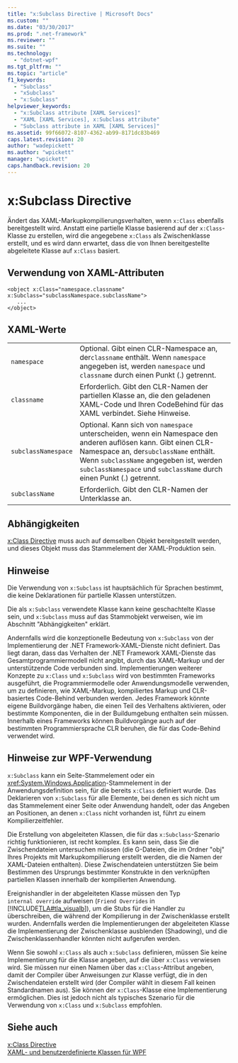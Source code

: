 ```yaml
---
title: "x:Subclass Directive | Microsoft Docs"
ms.custom: ""
ms.date: "03/30/2017"
ms.prod: ".net-framework"
ms.reviewer: ""
ms.suite: ""
ms.technology: 
  - "dotnet-wpf"
ms.tgt_pltfrm: ""
ms.topic: "article"
f1_keywords: 
  - "Subclass"
  - "xSubclass"
  - "x:Subclass"
helpviewer_keywords: 
  - "x:Subclass attribute [XAML Services]"
  - "XAML [XAML Services], x:Subclass attribute"
  - "Subclass attribute in XAML [XAML Services]"
ms.assetid: 99f66072-8107-4362-ab99-8171dc83b469
caps.latest.revision: 20
author: "wadepickett"
ms.author: "wpickett"
manager: "wpickett"
caps.handback.revision: 20
---
```

# x:Subclass Directive
Ändert das XAML\-Markupkompilierungsverhalten, wenn `x:Class` ebenfalls bereitgestellt wird.  Anstatt eine partielle Klasse basierend auf der `x:Class`\-Klasse zu erstellen, wird die angegebene `x:Class` als Zwischenklasse erstellt, und es wird dann erwartet, dass die von Ihnen bereitgestellte abgeleitete Klasse auf `x:Class` basiert.  
  
## Verwendung von XAML\-Attributen  
  
```  
<object x:Class="namespace.classname" x:Subclass="subclassNamespace.subclassName">  
   ...  
</object>  
```  
  
## XAML\-Werte  
  
|||  
|-|-|  
|`namespace`|Optional.  Gibt einen CLR\-Namespace an, der`classname` enthält.  Wenn `namespace` angegeben ist, werden `namespace` und `classname` durch einen Punkt \(.\) getrennt.|  
|`classname`|Erforderlich.  Gibt den CLR\-Namen der partiellen Klasse an, die den geladenen XAML\-Code und Ihren CodeBehind für das XAML verbindet.  Siehe Hinweise.|  
|`subclassNamespace`|Optional.  Kann sich von `namespace` unterscheiden, wenn ein Namespace den anderen auflösen kann.  Gibt einen CLR\-Namespace an, der`subclassName` enthält.  Wenn `subclassName` angegeben ist, werden `subclassNamespace` und `subclassName` durch einen Punkt \(.\) getrennt.|  
|`subclassName`|Erforderlich.  Gibt den CLR\-Namen der Unterklasse an.|  
  
## Abhängigkeiten  
 [x:Class Directive](../../../docs/framework/xaml-services/x-class-directive.md) muss auch auf demselben Objekt bereitgestellt werden, und dieses Objekt muss das Stammelement der XAML\-Produktion sein.  
  
## Hinweise  
 Die Verwendung von `x:Subclass` ist hauptsächlich für Sprachen bestimmt, die keine Deklarationen für partielle Klassen unterstützen.  
  
 Die als `x:Subclass` verwendete Klasse kann keine geschachtelte Klasse sein, und `x:Subclass` muss auf das Stammobjekt verweisen, wie im Abschnitt "Abhängigkeiten" erklärt.  
  
 Andernfalls wird die konzeptionelle Bedeutung von `x:Subclass` von der Implementierung der .NET Framework\-XAML\-Dienste nicht definiert.  Das liegt daran, dass das Verhalten der .NET Framework XAML\-Dienste das Gesamtprogrammiermodell nicht angibt, durch das XAML\-Markup und der unterstützende Code verbunden sind.  Implementierungen weiterer Konzepte zu `x:Class` und `x:Subclass` wird von bestimmten Frameworks ausgeführt, die Programmiermodelle oder Anwendungsmodelle verwenden, um zu definieren, wie XAML\-Markup, kompiliertes Markup und CLR\-basiertes Code\-Behind verbunden werden.  Jedes Framework könnte eigene Buildvorgänge haben, die einen Teil des Verhaltens aktivieren, oder bestimmte Komponenten, die in der Buildumgebung enthalten sein müssen.  Innerhalb eines Frameworks können Buildvorgänge auch auf der bestimmten Programmiersprache CLR beruhen, die für das Code\-Behind verwendet wird.  
  
## Hinweise zur WPF\-Verwendung  
 `x:Subclass` kann ein Seite\-Stammelement oder ein <xref:System.Windows.Application>\-Stammelement in der Anwendungsdefinition sein, für die bereits `x:Class` definiert wurde.  Das Deklarieren von `x:Subclass` für alle Elemente, bei denen es sich nicht um das Stammelement einer Seite oder Anwendung handelt, oder das Angeben an Positionen, an denen `x:Class` nicht vorhanden ist, führt zu einem Kompilierzeitfehler.  
  
 Die Erstellung von abgeleiteten Klassen, die für das `x:Subclass`\-Szenario richtig funktionieren, ist recht komplex.  Es kann sein, dass Sie die Zwischendateien untersuchen müssen \(die G\-Dateien, die im Ordner "obj" Ihres Projekts mit Markupkompilierung erstellt werden, die die Namen der XAML\-Dateien enthalten\).  Diese Zwischendateien unterstützen Sie beim Bestimmen des Ursprungs bestimmter Konstrukte in den verknüpften partiellen Klassen innerhalb der kompilierten Anwendung.  
  
 Ereignishandler in der abgeleiteten Klasse müssen den Typ `internal override` aufweisen \(`Friend Overrides` in [!INCLUDE[TLA#tla_visualb](../../../includes/tlasharptla-visualb-md.md)]\), um die Stubs für die Handler zu überschreiben, die während der Kompilierung in der Zwischenklasse erstellt wurden.  Andernfalls werden die Implementierungen der abgeleiteten Klasse die Implementierung der Zwischenklasse ausblenden \(Shadowing\), und die Zwischenklassenhandler könnten nicht aufgerufen werden.  
  
 Wenn Sie sowohl `x:Class` als auch `x:Subclass` definieren, müssen Sie keine Implementierung für die Klasse angeben, auf die über `x:Class` verwiesen wird.  Sie müssen nur einen Namen über das `x:Class`\-Attribut angeben, damit der Compiler über Anweisungen zur Klasse verfügt, die in den Zwischendateien erstellt wird \(der Compiler wählt in diesem Fall keinen Standardnamen aus\).  Sie können der `x:Class`\-Klasse eine Implementierung ermöglichen. Dies ist jedoch nicht als typisches Szenario für die Verwendung von `x:Class` und `x:Subclass` empfohlen.  
  
## Siehe auch  
 [x:Class Directive](../../../docs/framework/xaml-services/x-class-directive.md)   
 [XAML\- und benutzerdefinierte Klassen für WPF](../../../ocs/framework/wpf/advanced/xaml-and-custom-classes-for-wpf.md)